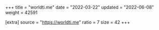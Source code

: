 +++
title = "worldti.me"
date = "2022-03-22"
updated = "2022-06-08"
weight = 42591

[extra]
source = "https://worldti.me"
ratio = 7
size = 42
+++
